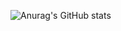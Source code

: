 ![Anurag's GitHub stats](https://github-readme-stats.vercel.app/api?SajibPandit=anuraghazra&show_icons=true&theme=radical)
